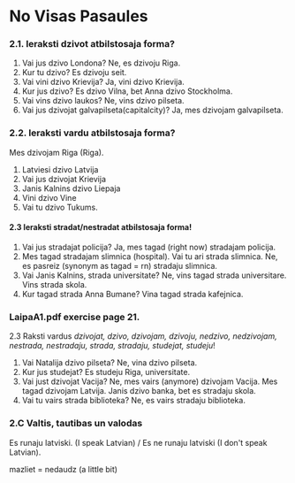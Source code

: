 # No Visas Pasaules 

### 2.1. Ieraksti dzivot atbilstosaja forma? 

1. Vai jus dzivo Londona? Ne, es dzivoju Riga.
2. Kur tu dzivo? Es dzivoju seit.
3. Vai vini dzivo Krievija? Ja, vini dzivo Krievija.
4. Kur jus dzivo? Es dzivo Vilna, bet Anna dzivo Stockholma.
5. Vai vins dzivo laukos? Ne, vins dzivo pilseta.
6. Vai jus dzivojat galvapilseta(capitalcity)? Ja, mes dzivojam galvapilseta.

### 2.2. Ieraksti vardu atbilstosaja forma? 

Mes dzivojam Riga (Riga).

1. Latviesi dzivo Latvija
2. Vai jus dzivojat Krievija 
3. Janis Kalnins dzivo Liepaja
4. Vini dzivo Vine
5. Vai tu dzivo Tukums.

#### 2.3 Ieraksti stradat/nestradat atbilstosaja forma!

1. Vai jus stradajat policija? Ja, mes tagad (right now)  stradajam policija.
2. Mes tagad stradajam slimnica (hospital). Vai tu ari strada slimnica.
   Ne, es pasreiz (synonym as tagad = rn)  stradaju slimnica.
3. Vai Janis Kalnins, strada universitate? Ne, vins tagad strada universitare. Vins strada skola.
4. Kur tagad strada Anna Bumane? Vina tagad strada kafejnica.


### LaipaA1.pdf exercise page 21.

2.3 Raksti vardus *dzivojat, dzivo, dzivojam, dzivoju, nedzivo, nedzivojam, nestrada, nestradaju, strada, stradaju, studejat, studeju*!

1. Vai Natalija dzivo pilseta? Ne, vina dzivo pilseta.
2. Kur jus studejat? Es studeju Riga, universitate.
3. Vai just dzivojat Vacija? Ne, mes vairs (anymore)  dzivojam  Vacija. Mes tagad dzivojam Latvija. Janis dzivo banka, bet es stradaju skola.
4. Vai tu vairs strada biblioteka? Ne, es vairs stradaju biblioteka.


### 2.C Valtis, tautibas un valodas

Es runaju latviski. (I speak Latvian) / Es ne runaju latviski (I don't speak Latvian).

mazliet = nedaudz (a little bit) 


